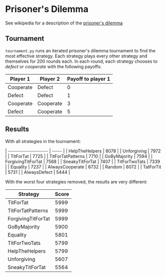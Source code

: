 # Prisoner's Dilemma

See wikipedia for a description of the
[prisoner's dilemma](https://en.wikipedia.org/wiki/Prisoner%27s_dilemma)

## Tournament

`tournament.py` runs an iterated prisoner's dilemma tournament to find the most
effective strategy. Each strategy plays every other strategy and themselves for
200 rounds each. In each round, each strategy chooses to *defect* or *cooperate*
with the following payoffs: 

| Player 1  | Player 2  | Payoff to player 1 |
| --------- | --------- | ------------------ |
| Cooperate | Defect    | 0                  |
| Defect    | Defect    | 1                  |
| Cooperate | Cooperate | 3                  |
| Defect    | Cooperate | 5                  |

## Results

With all strategies in the tournament:

| -------------------- | ----- |
| HelpTheHelpers       |  8078 |
| Unforgiving          |  7972 |
| TitForTat            |  7725 |
| TitForTatPatterns    |  7710 |
| GoByMajority         |  7594 |
| ForgivingTitForTat   |  7568 |
| SneakyTitForTat      |  7407 |
| TitForTwoTats        |  7339 |
| Equality             |  7237 |
| AlwaysCooperate      |  6732 |
| Random               |  6072 |
| TatForTit            |  5731 |
| AlwaysDefect         |  5444 |

With the worst four strategies removed, the results are very different:

| Strategy             | Score |
| -------------------- | ----- |
| TitForTat            |  5999 |
| TitForTatPatterns    |  5999 |
| ForgivingTitForTat   |  5999 |
| GoByMajority         |  5900 |
| Equality             |  5801 |
| TitForTwoTats        |  5799 |
| HelpTheHelpers       |  5799 |
| Unforgiving          |  5607 |
| SneakyTitForTat      |  5564 |
